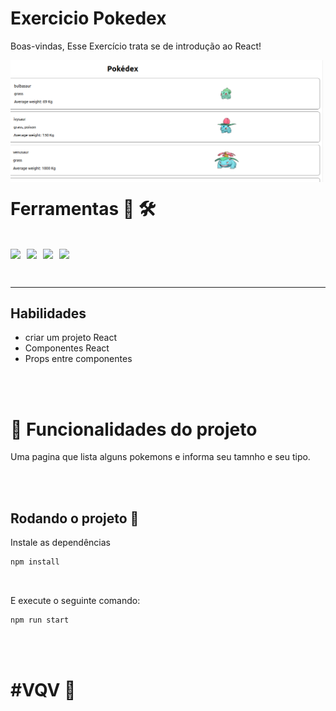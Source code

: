 # Exercicio Pokedex

Boas-vindas, Esse Exercício trata se de introdução ao React!

<img src="./pokedex.png" width="500" />

<h1 style="margin-top: 20px">Ferramentas 🧰 🛠️</h1>

<br />

<div style="display: flex">

  <img style="margin-right: 10px" src="https://img.shields.io/badge/javascript-%23323330.svg?style=for-the-badge&logo=javascript&logoColor=%23F7DF1E" height=30 />

  <img style="margin-right: 10px" src="https://img.shields.io/badge/html5-%23E34F26.svg?style=for-the-badge&logo=html5&logoColor=white" height=30 />

  <img style="margin-right: 10px" src="https://img.shields.io/badge/css3-%231572B6.svg?style=for-the-badge&logo=css3&logoColor=white" height=30 />

  <img style="margin-right: 10px" src="https://img.shields.io/badge/react-%2320232a.svg?style=for-the-badge&logo=react&logoColor=%2361DAFB" height=30 />
</div>

<br />

---

## Habilidades
- criar um projeto React
- Componentes React
- Props entre componentes

<br />

<br />

# 🔨 Funcionalidades do projeto
Uma pagina que lista alguns pokemons e informa seu tamnho e seu tipo.

<br />
<br />


## Rodando o projeto 📀

Instale as dependências

```sh
npm install
```
<br />

E execute o seguinte comando:

```sh
npm run start
```

<br />
<br />

<h1>#VQV 🚀</h1>
